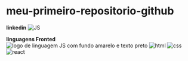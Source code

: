 # meu-primeiro-repositorio-github
**linkedin**
![JS](https://skillicons.dev/icons?i=js)

**linguagens Fronted**
![logo de linguagem JS com fundo amarelo e texto preto](https://skillicons.dev/icons?i=js)
![html](https://skillicons.dev/icons?i=html)
![css](https://skillicons.dev/icons?i=css)
![react](https://skillicons.dev/icons?i=react)
